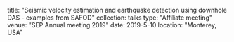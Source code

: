 title: "Seismic velocity estimation and earthquake detection using downhole DAS - examples from SAFOD"
collection: talks
type: "Affiliate meeting"
venue: "SEP Annual meeting 2019"
date: 2019-5-10
location: "Monterey, USA"